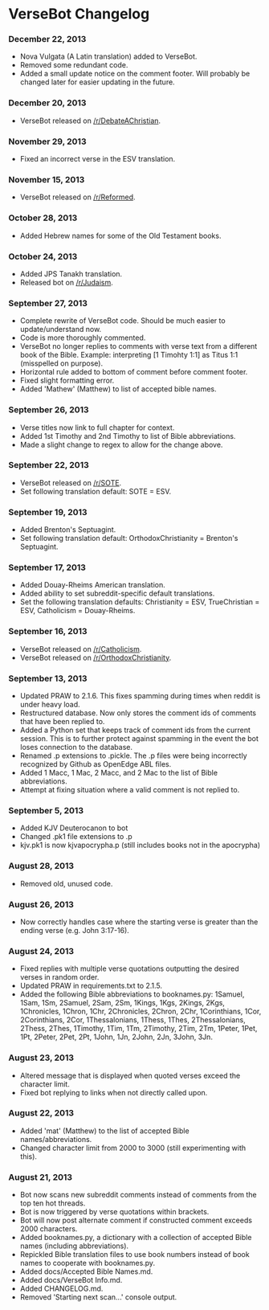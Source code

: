# VerseBot Changelog

### December 22, 2013
* Nova Vulgata (A Latin translation) added to VerseBot.
* Removed some redundant code.
* Added a small update notice on the comment footer. Will probably be changed later for easier updating in the future.

### December 20, 2013
* VerseBot released on [/r/DebateAChristian](http://www.reddit.com/r/DebateAChristian).

### November 29, 2013
* Fixed an incorrect verse in the ESV translation.

### November 15, 2013
* VerseBot released on [/r/Reformed](http://www.reddit.com/r/Reformed).

### October 28, 2013
* Added Hebrew names for some of the Old Testament books.

### October 24, 2013
* Added JPS Tanakh translation.
* Released bot on [/r/Judaism](http://www.reddit.com/r/Judaism).

### September 27, 2013
* Complete rewrite of VerseBot code. Should be much easier to update/understand now.
* Code is more thoroughly commented.
* VerseBot no longer replies to comments with verse text from a different book of the Bible. Example: interpreting [1 Timohty 1:1] as Titus 1:1 (misspelled on purpose).
* Horizontal rule added to bottom of comment before comment footer.
* Fixed slight formatting error.
* Added 'Mathew' (Matthew) to list of accepted bible names.

### September 26, 2013
* Verse titles now link to full chapter for context.
* Added 1st Timothy and 2nd Timothy to list of Bible abbreviations.
* Made a slight change to regex to allow for the change above.

### September 22, 2013
* VerseBot released on [/r/SOTE](http://www.reddit.com/r/SOTE).
* Set following translation default: SOTE = ESV.

### September 19, 2013
* Added Brenton's Septuagint.
* Set following translation default: OrthodoxChristianity = Brenton's Septuagint.

### September 17, 2013
* Added Douay-Rheims American translation.
* Added ability to set subreddit-specific default translations.
* Set the following translation defaults: Christianity = ESV, TrueChristian = ESV, Catholicism = Douay-Rheims.

### September 16, 2013
* VerseBot released on [/r/Catholicism](http://www.reddit.com/r/Catholicism/).
* VerseBot released on [/r/OrthodoxChristianity](http://www.reddit.com/r/OrthodoxChristianity).

### September 13, 2013
* Updated PRAW to 2.1.6. This fixes spamming during times when reddit is under heavy load.
* Restructured database. Now only stores the comment ids of comments that have been replied to.
* Added a Python set that keeps track of comment ids from the current session. This is to further protect against spamming in the event the bot loses connection to the database.
* Renamed .p extensions to .pickle. The .p files were being incorrectly recognized by Github as OpenEdge ABL files.
* Added 1 Macc, 1 Mac, 2 Macc, and 2 Mac to the list of Bible abbreviations.
* Attempt at fixing situation where a valid comment is not replied to.

### September 5, 2013
* Added KJV Deuterocanon to bot
* Changed .pk1 file extensions to .p
* kjv.pk1 is now kjvapocrypha.p (still includes books not in the apocrypha)

### August 28, 2013
* Removed old, unused code.

### August 26, 2013
* Now correctly handles case where the starting verse is greater than the ending verse (e.g. John 3:17-16).

### August 24, 2013
* Fixed replies with multiple verse quotations outputting the desired verses in random order.
* Updated PRAW in requirements.txt to 2.1.5.
* Added the following Bible abbreviations to booknames.py: 1Samuel, 1Sam, 1Sm, 2Samuel, 2Sam, 2Sm, 1Kings, 1Kgs, 2Kings, 2Kgs, 1Chronicles, 1Chron, 1Chr, 2Chronicles, 2Chron, 2Chr, 1Corinthians, 1Cor, 2Corinthians, 2Cor, 1Thessalonians, 1Thess, 1Thes, 2Thessalonians, 2Thess, 2Thes, 1Timothy, 1Tim, 1Tm, 2Timothy, 2Tim, 2Tm, 1Peter, 1Pet, 1Pt, 2Peter, 2Pet, 2Pt, 1John, 1Jn, 2John, 2Jn, 3John, 3Jn.

### August 23, 2013
* Altered message that is displayed when quoted verses exceed the character limit.
* Fixed bot replying to links when not directly called upon.

### August 22, 2013
* Added 'mat' (Matthew) to the list of accepted Bible names/abbreviations.
* Changed character limit from 2000 to 3000 (still experimenting with this).

### August 21, 2013
* Bot now scans new subreddit comments instead of comments from the top ten hot threads.
* Bot is now triggered by verse quotations within brackets.
* Bot will now post alternate comment if constructed comment exceeds 2000 characters.
* Added booknames.py, a dictionary with a collection of accepted Bible names (including abbreviations).
* Repickled Bible translation files to use book numbers instead of book names to cooperate with booknames.py.
* Added docs/Accepted Bible Names.md.
* Added docs/VerseBot Info.md.
* Added CHANGELOG.md.
* Removed 'Starting next scan...' console output.